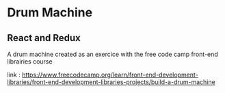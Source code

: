 # Drum Machine

## React and Redux

A drum machine created as an exercice with the free code camp front-end librairies course

link : https://www.freecodecamp.org/learn/front-end-development-libraries/front-end-development-libraries-projects/build-a-drum-machine
